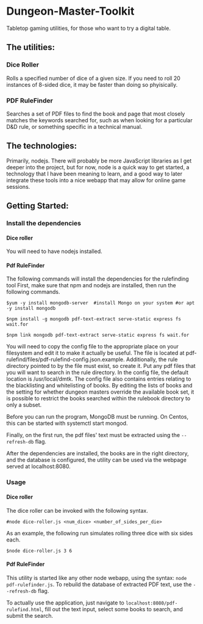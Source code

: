 # Dungeon-Master-Toolkit

Tabletop gaming utilities, for those who want to try a digital table.

## The utilities:

### Dice Roller

Rolls a specified number of dice of a given size.  If you need to roll 20 instances of 8-sided dice, it may be faster than doing so phyisically.

### PDF RuleFinder

Searches a set of PDF files to find the book and page that most closely matches the keywords searched for, such as when looking for a particular D&D rule, or something specific in a technical manual.

## The technologies:

Primarily, nodejs.  There will probably be more JavaScript libraries as I get deeper into the project, but for now, node is a quick way to get started, a technology that I have been meaning to learn, and a good way to later integrate these tools into a nice webapp that may allow for online game sessions.

## Getting Started:

### Install the dependencies

#### Dice roller

You will need to have nodejs installed.

#### Pdf RuleFinder

The following commands will install the dependencies for the rulefinding tool
First, make sure that npm and nodejs are installed, then run the following commands.

```
$yum -y install mongodb-server  #install Mongo on your system #or apt -y install mongodb

$npm install -g mongodb pdf-text-extract serve-static express fs wait.for

$npm link mongodb pdf-text-extract serve-static express fs wait.for
```

You will need to copy the config file to the appropriate place on your filesystem and edit it to make it actually be useful.  The file is located at pdf-rulefind/files/pdf-rulefind-config.json.example.
Additionally, the rule directory pointed to by the file must exist, so create it.  Put any pdf files that you will want to search in the rule directory.  In the config file, the default location is /usr/local/dmtk.  The config file also contains entries relating to the blacklisting and whitelisting of books.  By editing the lists of books and the setting for whether dungeon masters override the available book set, it is possible to restrict the books searched within the rulebook directory to only a subset.  

Before you can run the program, MongoDB must be running.  On Centos, this can be started with systemctl start mongod.

Finally, on the first run, the pdf files' text must be extracted using the `--refresh-db` flag.

After the dependencies are installed, the books are in the right directory, and the database is configured, the utility can be used via the webpage served at localhost:8080.

### Usage

#### Dice roller

The dice roller can be invoked with the following syntax. 

```
#node dice-roller.js <num_dice> <number_of_sides_per_die>
```

As an example, the following run simulates rolling three dice with six sides each.


```
$node dice-roller.js 3 6
```  

#### Pdf RuleFinder

This utility is started like any other node webapp, using the syntax: `node pdf-rulefinder.js`.  To rebuild the database of extracted PDF text, use the `--refresh-db` flag.

To actually use the application, just navigate to `localhost:8080/pdf-rulefind.html`, fill out the text input, select some books to search, and submit the search. 
